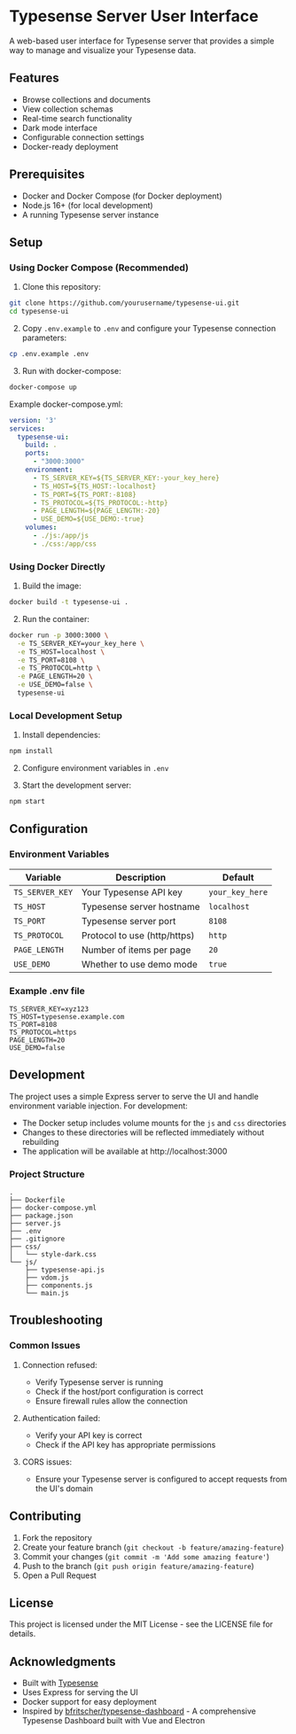 # Typesense Server User Interface

A web-based user interface for Typesense server that provides a simple way to manage and visualize your Typesense data.

## Features

- Browse collections and documents
- View collection schemas
- Real-time search functionality
- Dark mode interface
- Configurable connection settings
- Docker-ready deployment

## Prerequisites

- Docker and Docker Compose (for Docker deployment)
- Node.js 16+ (for local development)
- A running Typesense server instance

## Setup

### Using Docker Compose (Recommended)

1. Clone this repository:
```bash
git clone https://github.com/yourusername/typesense-ui.git
cd typesense-ui
```

2. Copy `.env.example` to `.env` and configure your Typesense connection parameters:
```bash
cp .env.example .env
```

3. Run with docker-compose:
```bash
docker-compose up
```

Example docker-compose.yml:
```yaml
version: '3'
services:
  typesense-ui:
    build: .
    ports:
      - "3000:3000"
    environment:
      - TS_SERVER_KEY=${TS_SERVER_KEY:-your_key_here}
      - TS_HOST=${TS_HOST:-localhost}
      - TS_PORT=${TS_PORT:-8108}
      - TS_PROTOCOL=${TS_PROTOCOL:-http}
      - PAGE_LENGTH=${PAGE_LENGTH:-20}
      - USE_DEMO=${USE_DEMO:-true}
    volumes:
      - ./js:/app/js
      - ./css:/app/css
```

### Using Docker Directly

1. Build the image:
```bash
docker build -t typesense-ui .
```

2. Run the container:
```bash
docker run -p 3000:3000 \
  -e TS_SERVER_KEY=your_key_here \
  -e TS_HOST=localhost \
  -e TS_PORT=8108 \
  -e TS_PROTOCOL=http \
  -e PAGE_LENGTH=20 \
  -e USE_DEMO=false \
  typesense-ui
```

### Local Development Setup

1. Install dependencies:
```bash
npm install
```

2. Configure environment variables in `.env`

3. Start the development server:
```bash
npm start
```

## Configuration

### Environment Variables

| Variable | Description | Default |
|----------|-------------|---------|
| `TS_SERVER_KEY` | Your Typesense API key | `your_key_here` |
| `TS_HOST` | Typesense server hostname | `localhost` |
| `TS_PORT` | Typesense server port | `8108` |
| `TS_PROTOCOL` | Protocol to use (http/https) | `http` |
| `PAGE_LENGTH` | Number of items per page | `20` |
| `USE_DEMO` | Whether to use demo mode | `true` |

### Example .env file
```env
TS_SERVER_KEY=xyz123
TS_HOST=typesense.example.com
TS_PORT=8108
TS_PROTOCOL=https
PAGE_LENGTH=20
USE_DEMO=false
```

## Development

The project uses a simple Express server to serve the UI and handle environment variable injection. For development:

- The Docker setup includes volume mounts for the `js` and `css` directories
- Changes to these directories will be reflected immediately without rebuilding
- The application will be available at http://localhost:3000

### Project Structure

```
.
├── Dockerfile
├── docker-compose.yml
├── package.json
├── server.js
├── .env
├── .gitignore
├── css/
│   └── style-dark.css
└── js/
    ├── typesense-api.js
    ├── vdom.js
    ├── components.js
    └── main.js
```

## Troubleshooting

### Common Issues

1. Connection refused:
   - Verify Typesense server is running
   - Check if the host/port configuration is correct
   - Ensure firewall rules allow the connection

2. Authentication failed:
   - Verify your API key is correct
   - Check if the API key has appropriate permissions

3. CORS issues:
   - Ensure your Typesense server is configured to accept requests from the UI's domain

## Contributing

1. Fork the repository
2. Create your feature branch (`git checkout -b feature/amazing-feature`)
3. Commit your changes (`git commit -m 'Add some amazing feature'`)
4. Push to the branch (`git push origin feature/amazing-feature`)
5. Open a Pull Request

## License

This project is licensed under the MIT License - see the LICENSE file for details.

## Acknowledgments

- Built with [Typesense](https://typesense.org/)
- Uses Express for serving the UI
- Docker support for easy deployment
- Inspired by [bfritscher/typesense-dashboard](https://github.com/bfritscher/typesense-dashboard) - A comprehensive Typesense Dashboard built with Vue and Electron